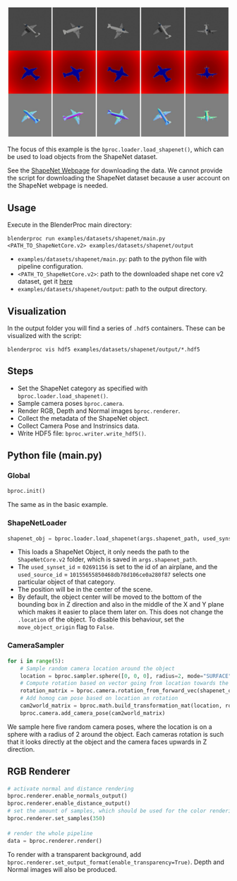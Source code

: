 
<p align="center">
<img src="../../../images/shapenet_rendering.jpg" alt="Front readme image" width=1000>
</p>

The focus of this example is the `bproc.loader.load_shapenet()`, which can be used to load objects from the ShapeNet dataset.

See the [ShapeNet Webpage](http://www.shapenet.org/) for downloading the data. We cannot provide the script for downloading the ShapeNet dataset because a user account on the ShapeNet webpage is needed.

## Usage

Execute in the BlenderProc main directory:

```
blenderproc run examples/datasets/shapenet/main.py <PATH_TO_ShapeNetCore.v2> examples/datasets/shapenet/output
``` 

* `examples/datasets/shapenet/main.py`: path to the python file with pipeline configuration.
* `<PATH_TO_ShapeNetCore.v2>`: path to the downloaded shape net core v2 dataset, get it [here](http://www.shapenet.org/) 
* `examples/datasets/shapenet/output`: path to the output directory.

## Visualization

In the output folder you will find a series of `.hdf5` containers. These can be visualized with the script:

```
blenderproc vis hdf5 examples/datasets/shapenet/output/*.hdf5
``` 

## Steps

* Set the ShapeNet category as specified with `bproc.loader.load_shapenet()`.
* Sample camera poses `bproc.camera`.
* Render RGB, Depth and Normal images `bproc.renderer`.
* Collect the metadata of the ShapeNet object.
* Collect Camera Pose and Instrinsics data.
* Write HDF5 file: `bproc.writer.write_hdf5()`.

 
## Python file (main.py)

### Global

```python
bproc.init()
```

The same as in the basic example.

### ShapeNetLoader 

```python
shapenet_obj = bproc.loader.load_shapenet(args.shapenet_path, used_synset_id="02691156", used_source_id="10155655850468db78d106ce0a280f87")
```

* This loads a ShapeNet Object, it only needs the path to the `ShapeNetCore.v2` folder, which is saved in `args.shapenet_path`.
* The `used_synset_id` = `02691156` is set to the id of an airplane, and the `used_source_id` = `10155655850468db78d106ce0a280f87` selects one particular object of that category.
* The position will be in the center of the scene.
* By default, the object center will be moved to the bottom of the bounding box in Z direction and also in the middle of the X and Y plane which makes it easier to place them later on. This does not change the `.location` of the object. To disable this behaviour, set the `move_object_origin` flag to `False`.


### CameraSampler

```python
for i in range(5):
    # Sample random camera location around the object
    location = bproc.sampler.sphere([0, 0, 0], radius=2, mode="SURFACE")
    # Compute rotation based on vector going from location towards the location of the ShapeNet object
    rotation_matrix = bproc.camera.rotation_from_forward_vec(shapenet_obj.get_location() - location)
    # Add homog cam pose based on location an rotation
    cam2world_matrix = bproc.math.build_transformation_mat(location, rotation_matrix)
    bproc.camera.add_camera_pose(cam2world_matrix)
```

We sample here five random camera poses, where the location is on a sphere with a radius of 2 around the object. 
Each cameras rotation is such that it looks directly at the object and the camera faces upwards in Z direction.


## RGB Renderer
```python
# activate normal and distance rendering
bproc.renderer.enable_normals_output()
bproc.renderer.enable_distance_output()
# set the amount of samples, which should be used for the color rendering
bproc.renderer.set_samples(350)

# render the whole pipeline
data = bproc.renderer.render()
```
To render with a transparent background, add `bproc.renderer.set_output_format(enable_transparency=True)`. Depth and Normal images will also be produced.
